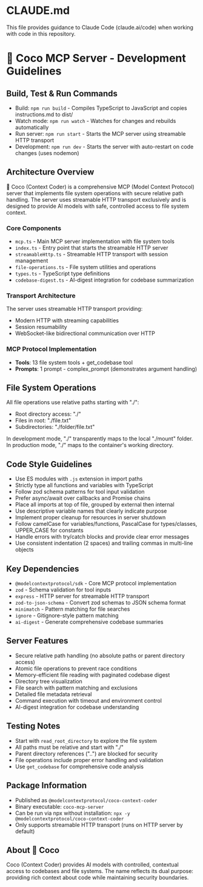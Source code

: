 # CLAUDE.md

This file provides guidance to Claude Code (claude.ai/code) when working with code in this repository.

# 🥥 Coco MCP Server - Development Guidelines

## Build, Test & Run Commands
- Build: `npm run build` - Compiles TypeScript to JavaScript and copies instructions.md to dist/
- Watch mode: `npm run watch` - Watches for changes and rebuilds automatically  
- Run server: `npm run start` - Starts the MCP server using streamable HTTP transport
- Development: `npm run dev` - Starts the server with auto-restart on code changes (uses nodemon)

## Architecture Overview

🥥 Coco (Context Coder) is a comprehensive MCP (Model Context Protocol) server that implements file system operations with secure relative path handling. The server uses streamable HTTP transport exclusively and is designed to provide AI models with safe, controlled access to file system context.

### Core Components
- `mcp.ts` - Main MCP server implementation with file system tools
- `index.ts` - Entry point that starts the streamable HTTP server
- `streamableHttp.ts` - Streamable HTTP transport with session management
- `file-operations.ts` - File system utilities and operations
- `types.ts` - TypeScript type definitions
- `codebase-digest.ts` - AI-digest integration for codebase summarization

### Transport Architecture
The server uses streamable HTTP transport providing:
- Modern HTTP with streaming capabilities
- Session resumability
- WebSocket-like bidirectional communication over HTTP

### MCP Protocol Implementation
- **Tools**: 13 file system tools + get_codebase tool
- **Prompts**: 1 prompt - complex_prompt (demonstrates argument handling)

## File System Operations

All file operations use relative paths starting with "./":
- Root directory access: "./"
- Files in root: "./file.txt"
- Subdirectories: "./folder/file.txt"

In development mode, "./" transparently maps to the local "./mount" folder.
In production mode, "./" maps to the container's working directory.

## Code Style Guidelines
- Use ES modules with `.js` extension in import paths
- Strictly type all functions and variables with TypeScript
- Follow zod schema patterns for tool input validation
- Prefer async/await over callbacks and Promise chains
- Place all imports at top of file, grouped by external then internal
- Use descriptive variable names that clearly indicate purpose
- Implement proper cleanup for resources in server shutdown
- Follow camelCase for variables/functions, PascalCase for types/classes, UPPER_CASE for constants
- Handle errors with try/catch blocks and provide clear error messages
- Use consistent indentation (2 spaces) and trailing commas in multi-line objects

## Key Dependencies
- `@modelcontextprotocol/sdk` - Core MCP protocol implementation
- `zod` - Schema validation for tool inputs
- `express` - HTTP server for streamable HTTP transport
- `zod-to-json-schema` - Convert zod schemas to JSON schema format
- `minimatch` - Pattern matching for file searches
- `ignore` - Gitignore-style pattern matching
- `ai-digest` - Generate comprehensive codebase summaries

## Server Features
- Secure relative path handling (no absolute paths or parent directory access)
- Atomic file operations to prevent race conditions
- Memory-efficient file reading with paginated codebase digest
- Directory tree visualization
- File search with pattern matching and exclusions
- Detailed file metadata retrieval
- Command execution with timeout and environment control
- AI-digest integration for codebase understanding

## Testing Notes
- Start with `read_root_directory` to explore the file system
- All paths must be relative and start with "./"
- Parent directory references ("..") are blocked for security
- File operations include proper error handling and validation
- Use `get_codebase` for comprehensive code analysis

## Package Information
- Published as `@modelcontextprotocol/coco-context-coder`
- Binary executable: `coco-mcp-server`
- Can be run via npx without installation: `npx -y @modelcontextprotocol/coco-context-coder`
- Only supports streamable HTTP transport (runs on HTTP server by default)

## About 🥥 Coco
Coco (Context Coder) provides AI models with controlled, contextual access to codebases and file systems. The name reflects its dual purpose: providing rich context about code while maintaining security boundaries.
